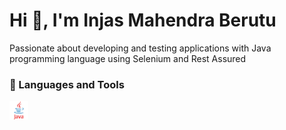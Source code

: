 # Hi 👋, I'm Injas Mahendra Berutu

Passionate about developing and testing applications with Java programming language using Selenium and Rest Assured



### 🧰 Languages and Tools
<img align="left" alt="Java" width="30px" style="padding-right:10px;" src="https://github.com/devicons/devicon/blob/v2.16.0/icons/java/java-original-wordmark.svg"/>
